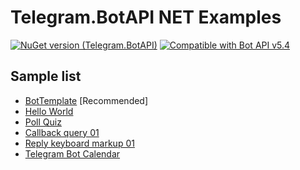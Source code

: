 # Telegram.BotAPI NET Examples
[![NuGet version (Telegram.BotAPI)](https://img.shields.io/nuget/v/Telegram.BotAPI.svg?style=flat-square)](https://www.nuget.org/packages/Telegram.BotAPI/)
[![Compatible with Bot API v5.4](https://img.shields.io/badge/Bot%20API%20version-v5.4-blue?style=flat-square)](https://core.telegram.org/bots/api#november-5-2021)

## Sample list
- [BotTemplate](BotTemplate/readme.md) \[Recommended]
- [Hello World](Hello%20World/readme.md)
- [Poll Quiz](Poll%20Quiz%2001/readme.md)
- [Callback query 01](Callback%20query%20button%2001/readme.md)
- [Reply keyboard markup 01](ReplyKeyboardMarkup%2001/readme.md)
- [Telegram Bot Calendar](Telegram%20Calendar/readme.md)
